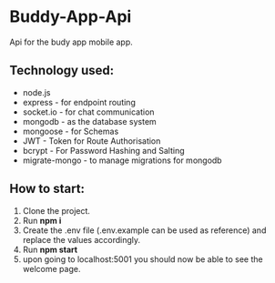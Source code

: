 # Buddy-App-Api

Api for the budy app mobile app.

## Technology used:
<ul>
  <li>node.js</li>
  <li>express - for endpoint routing</li>
  <li>socket.io - for chat communication</li>
  <li>mongodb - as the database system</li>
  <li>mongoose - for Schemas </li>
  <li>JWT - Token for Route Authorisation </li>
  <li>bcrypt - For Password Hashing and Salting </li>
  <lidotenv - for environmentfile support </li>
  <li>migrate-mongo - to manage migrations for mongodb</li>
</ul>


## How to start:
<ol>
  <li>Clone the project.</li>
  <li>Run <b>npm i</b></li>
  <li>Create the .env file (.env.example can be used as reference) and replace the values accordingly.</li>
  <li>Run <b>npm start</b></li>
  <li>upon going to localhost:5001 you should now be able to see the welcome page.</li>
</ol>
